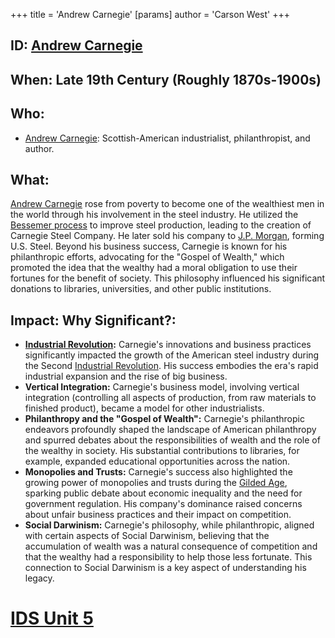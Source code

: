 +++
 title = 'Andrew Carnegie'
[params]
	author = 'Carson West'
+++
## ID: [Andrew Carnegie](./../andrew-carnegie/)

## When: Late 19th Century (Roughly 1870s-1900s)

## Who: 
* [Andrew Carnegie](./../andrew-carnegie/):  Scottish-American industrialist, philanthropist, and author.

## What: 
[Andrew Carnegie](./../andrew-carnegie/) rose from poverty to become one of the wealthiest men in the world through his involvement in the steel industry.  He utilized the [Bessemer process](./../bessemer-process/) to improve steel production, leading to the creation of Carnegie Steel Company.  He later sold his company to [J.P. Morgan](./../j.p.-morgan/), forming U.S. Steel.  Beyond his business success, Carnegie is known for his philanthropic efforts, advocating for the "Gospel of Wealth," which promoted the idea that the wealthy had a moral obligation to use their fortunes for the benefit of society. This philosophy influenced his significant donations to libraries, universities, and other public institutions.

## Impact: Why Significant?:
* **[Industrial Revolution](./../industrial-revolution/):** Carnegie's innovations and business practices significantly impacted the growth of the American steel industry during the Second [Industrial Revolution](./../industrial-revolution/).  His success embodies the era's rapid industrial expansion and the rise of big business.
* **Vertical Integration:** Carnegie's business model, involving vertical integration (controlling all aspects of production, from raw materials to finished product), became a model for other industrialists.
* **Philanthropy and the "Gospel of Wealth":**  Carnegie's philanthropic endeavors profoundly shaped the landscape of American philanthropy and spurred debates about the responsibilities of wealth and the role of the wealthy in society.  His substantial contributions to libraries, for example, expanded educational opportunities across the nation.
* **Monopolies and Trusts:** Carnegie's success also highlighted the growing power of monopolies and trusts during the [Gilded Age](./../gilded-age/), sparking public debate about economic inequality and the need for government regulation.  His company's dominance raised concerns about unfair business practices and their impact on competition.
* **Social Darwinism:** Carnegie's philosophy, while philanthropic, aligned with certain aspects of Social Darwinism, believing that the accumulation of wealth was a natural consequence of competition and that the wealthy had a responsibility to help those less fortunate.  This connection to Social Darwinism is a key aspect of understanding his legacy.

# [IDS Unit 5](./../ids-unit-5/)